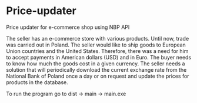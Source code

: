 # Price-updater
Price updater for e-commerce shop using NBP API

The seller has an e-commerce store with various products. Until now, trade was carried out in Poland. The seller would like to ship goods to European Union countries and the United States. Therefore, there was a need for him to accept payments in American dollars (USD) and in Euro. The buyer needs to know how much the goods cost in a given currency. The seller needs a solution that will periodically download the current exchange rate from the National Bank of Poland once a day or on request and update the prices for products in the database.

To run the program go to dist -> main -> main.exe
